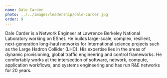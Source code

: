```yaml
---
name: Dale Carder
photo: ../../images/leadership/dale-carder.jpg
order: 9
---
```

Dale Carder is a Network Engineer at Lawrence Berkeley National Laboratory working on ESnet. He builds large-scale, complex, resilient, next-generation long-haul networks for International science projects such as the Large Hadron Collider (LHC). His expertise lies in the areas of dynamic provisioning, global traffic engineering and control frameworks. He comfortably works at the intersection of software, network, compute, application workflows, and systems engineering and has run R&E networks for 20 years.